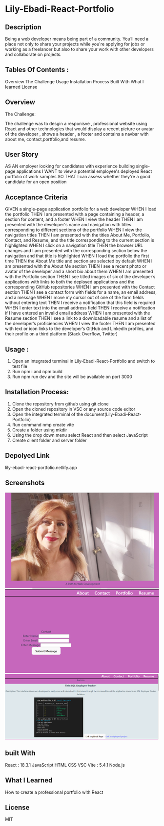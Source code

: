 # Lily-Ebadi-React-Portfolio

## Description 
Being a web developer means being part of a community. You’ll need a place not only to share your projects while you're applying for jobs or working as a freelancer but also to share your work with other developers and collaborate on projects.

## Tables Of Contents :
Overview
The Challenge
Usage
Installation Process
Built With 
What I learned
License

## Overview

The Challenge:

The challenge was to desgin a responisve , professional website using React and other technologies that would display a recent picture or avatar of the developer , shows a header , a footer and contains a navbar with about me, contact,portfolio,and resume.

## User Story 

AS AN employer looking for candidates with experience building single-page applications
I WANT to view a potential employee's deployed React portfolio of work samples
SO THAT I can assess whether they're a good candidate for an open position

## Acceptance Criteria

GIVEN a single-page application portfolio for a web developer
WHEN I load the portfolio
THEN I am presented with a page containing a header, a section for content, and a footer
WHEN I view the header
THEN I am presented with the developer's name and navigation with titles corresponding to different sections of the portfolio
WHEN I view the navigation titles
THEN I am presented with the titles About Me, Portfolio, Contact, and Resume, and the title corresponding to the current section is highlighted
WHEN I click on a navigation title
THEN the browser URL changes and I am presented with the corresponding section below the navigation and that title is highlighted
WHEN I load the portfolio the first time
THEN the About Me title and section are selected by default
WHEN I am presented with the About Me section
THEN I see a recent photo or avatar of the developer and a short bio about them
WHEN I am presented with the Portfolio section
THEN I see titled images of six of the developer’s applications with links to both the deployed applications and the corresponding GitHub repositories
WHEN I am presented with the Contact section
THEN I see a contact form with fields for a name, an email address, and a message
WHEN I move my cursor out of one of the form fields without entering text
THEN I receive a notification that this field is required
WHEN I enter text into the email address field
THEN I receive a notification if I have entered an invalid email address
WHEN I am presented with the Resume section
THEN I see a link to a downloadable resume and a list of the developer’s proficiencies
WHEN I view the footer
THEN I am presented with text or icon links to the developer’s GitHub and LinkedIn profiles, and their profile on a third platform (Stack Overflow, Twitter)
 
## Usage :

1. Open an integrated terminal in Lily-Ebadi-React-Portfolio and switch to test file
2. Run npm i and npm build
3. Run npm run dev and the site will be available on port 3000

## Installation Process: 

1. Clone the repository from github using git clone
2. Open the cloned repository in VSC or any source code editor
3. Open the integrated terminal of the document(Lily-Ebadi-React-Portfolio) 
4. Run command nmp create vite 
5. Create a folder using mkdir
6. Using the drop down menu select React and then select JavaScript
7. Create client folder and server folder

## Depolyed Link 
lily-ebadi-react-portfolio.netlify.app

## Screenshots
![screenshot of my website](./test/src/assets/aboutme.png)
![screenshot of my  website](./test/src/assets/contace.png)
![screenshot of my website](./test/src/assets/reactportfolio.0.png)

## built With 
React : 18.3.1
JavaScript
HTML
CSS
VSC
Vite : 5.4.1
Node.js



## What I Learned

How to create a professional portfolio with React

## License 
MIT




